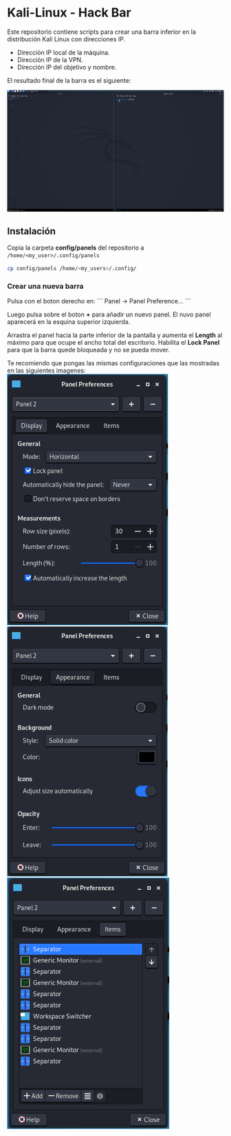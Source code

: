 # Kali-Linux - Hack Bar
Este repositorio contiene scripts para crear una barra inferior en la distribución Kali Linux con direcciones IP.
* Dirección IP local de la máquina.
* Dirección IP de la VPN.
* Dirección IP del objetivo y nombre.

El resultado final de la barra es el siguiente:

![Ejemplo](https://github.com/blogNetting/Kali-Linux_Hack_Bar/blob/main/images/bar.png)

## Instalación
Copia la carpeta **config/panels** del repositorio a `/home/<my_user>/.config/panels`
```bash
cp config/panels /home/<my_users>/.config/
```

### Crear una nueva barra
Pulsa con el boton derecho en:
´´´
Panel -> Panel Preference...
´´´

Luego pulsa sobre el boton **+** para añadir un nuevo panel.
El nuvo panel aparecerá en la esquina superior izquierda.

Arrastra el panel hacia la parte inferior de la pantalla y aumenta el **Length** al máximo para que ocupe el ancho total del escritorio.
Habilita el **Lock Panel** para que la barra quede bloqueada y no se pueda mover.

Te recomiendo que pongas las mismas configuraciones que las mostradas en las siguientes imagenes:
![Ejemplo](https://raw.githubusercontent.com/blogNetting/Kali-Linux_Hack_Bar/main/images/second_panel_1.png)
![Ejemplo](https://raw.githubusercontent.com/blogNetting/Kali-Linux_Hack_Bar/main/images/second_panel_2.png)
![Ejemplo](https://raw.githubusercontent.com/blogNetting/Kali-Linux_Hack_Bar/main/images/second_panel_3.png)
